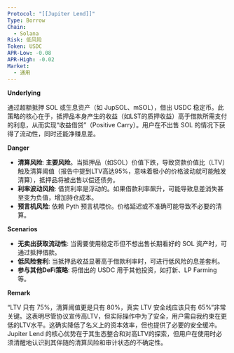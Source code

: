 ```yaml
---
Protocol: "[[Jupiter Lend]]"
Type: Borrow
Chain:
  - Solana
Risk: 低风险
Token: USDC
APR-Low: -0.08
APR-High: -0.02
Market:
  - 通用
---
```

**Underlying**

通过超额抵押 SOL 或生息资产（如 JupSOL、mSOL），借出 USDC 稳定币。此策略的核心在于，抵押品本身产生的收益（如LST的质押收益）高于借款所需支付的利息，从而实现“收益借贷”（Positive Carry）。用户在不出售 SOL 的情况下获得了流动性，同时还能净赚息差。

**Danger**

- **清算风险**: **主要风险**。当抵押品（如SOL）价值下跌，导致贷款价值比（LTV）触及清算阈值（报告中提到LTV高达95%，意味着极小的价格波动就可能触发清算），抵押品将被出售以偿还债务。
- **利率波动风险**: 借贷利率是浮动的。如果借款利率飙升，可能导致息差消失甚至变为负值，增加持仓成本。
- **预言机风险**: 依赖 Pyth 预言机喂价。价格延迟或不准确可能导致不必要的清算。

**Scenarios**

- **无卖出获取流动性**: 当需要使用稳定币但不想出售长期看好的 SOL 资产时，可通过抵押借款。
- **低风险套利**: 当抵押品收益显著高于借款利率时，可进行低风险的息差套利。
- **参与其他DeFi策略**: 将借出的 USDC 用于其他投资，如打新、LP Farming 等。

**Remark**

“LTV 只有 75%，清算阈值更是只有 80%，真实 LTV 安全线应该只有 65%”非常关键。这表明尽管协议宣传高LTV，但实际操作中为了安全，用户需自我约束在更低的LTV水平。这确实降低了名义上的资本效率，但也提供了必要的安全缓冲。Jupiter Lend 的核心优势在于其生态整合和对高LTV的探索，但用户在使用时必须清醒地认识到其伴随的清算风险和审计状态的不确定性。



